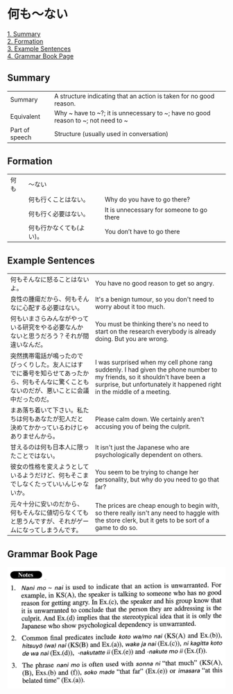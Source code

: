 # 何も～ない

[1. Summary](#summary)<br>
[2. Formation](#formation)<br>
[3. Example Sentences](#example-sentences)<br>
[4. Grammar Book Page](#grammar-book-page)<br>


## Summary

<table><tr>   <td>Summary</td>   <td>A structure indicating that an action is taken for no good reason.</td></tr><tr>   <td>Equivalent</td>   <td>Why ~ have to ~?; it is unnecessary to ~; have no good reason to ~; not need to ~</td></tr><tr>   <td>Part of speech</td>   <td>Structure (usually used in conversation)</td></tr></table>

## Formation

<table class="table"><tbody><tr class="tr head"><td class="td"><span class="concept">何も</span></td><td class="td"><span>～</span><span class="concept">ない</span></td><td class="td"></td></tr><tr class="tr"><td class="td"></td><td class="td"><span class="concept">何も</span><span>行くことは</span><span class="concept">ない</span><span>。</span></td><td class="td"><span>Why do you have to go there?</span></td></tr><tr class="tr"><td class="td"></td><td class="td"><span class="concept">何も</span><span>行く必要は</span><span class="concept">ない</span><span>。</span></td><td class="td"><span>It is unnecessary for someone to go there</span></td></tr><tr class="tr"><td class="td"></td><td class="td"><span class="concept">何も</span><span>行か</span><span class="concept">なく</span><span>ても(よい)。</span></td><td class="td"><span>You don’t have to go there</span></td></tr></tbody></table>

## Example Sentences

<table><tr>   <td>何もそんなに怒ることはないよ。</td>   <td>You have no good reason to get so angry.</td></tr><tr>   <td>良性の腫瘍だから、何もそんなに心配する必要はない。</td>   <td>It's a benign tumour, so you don't need to worry about it too much.</td></tr><tr>   <td>何もいまさらみんながやっている研究をやる必要なんかないと思うだろう？それが間違いなんだ。</td>   <td>You must be thinking there's no need to start on the research everybody is already doing. But you are wrong.</td></tr><tr>   <td>突然携帯電話が鳴ったのでびっくりした。友人にはすでに番号を知らせてあったから、何もそんなに驚くこともないのだが、悪いことに会議中だったのだ。</td>   <td>I was surprised when my cell phone rang suddenly. I had given the phone number to my friends, so it shouldn't have been a surprise, but unfortunately it happened right in the middle of a meeting.</td></tr><tr>   <td>まあ落ち着いて下さい。私たちは何もあなたが犯人だと決めてかかっているわけじゃありませんから。</td>   <td>Please calm down. We certainly aren't accusing you of being the culprit.</td></tr><tr>   <td>甘えるのは何も日本人に限ったことではない。</td>   <td>It isn't just the Japanese who are psychologically dependent on others.</td></tr><tr>   <td>彼女の性格を変えようとしているようだけど、何もそこまでしなくたっていいんじゃないか。</td>   <td>You seem to be trying to change her personality, but why do you need to go that far?</td></tr><tr>   <td>元々十分に安いのだから、何もそんなに値切らなくてもと思うんですが、それがゲームになってしまうんです。</td>   <td>The prices are cheap enough to begin with, so there really isn't any need to haggle with the store clerk, but it gets to be sort of a game to do so.</td></tr></table>

## Grammar Book Page

![](../img/Advanced何も～ない.png)

